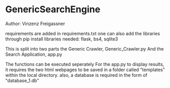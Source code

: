 # GenericSearchEngine
Author: Vinzenz Freigassner


requirements are added in requirements.txt
one can also add the libraries through pip install
libraries needed: flask, bs4, sqlite3


This is split into two parts the Generic Crawler, Generic_Crawler.py
And the Search Application, app.py


The functions can be executed seperately
For the app.py to display results, it requires the two html webpages to be saved
    in a folder called "templates" within the local directory.
    also, a database is required in the form of "database_1.db"
